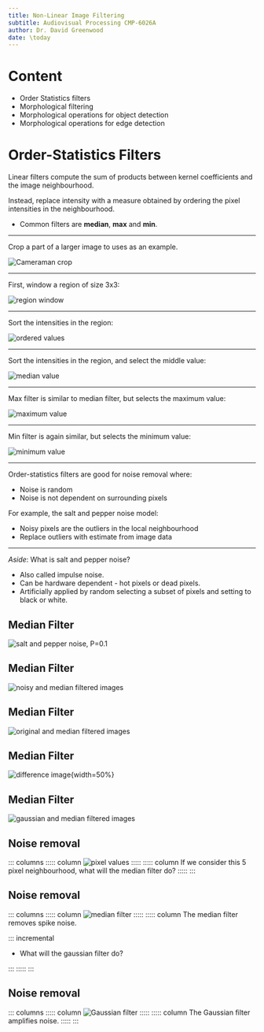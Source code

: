 ```yaml
---
title: Non-Linear Image Filtering
subtitle: Audiovisual Processing CMP-6026A
author: Dr. David Greenwood
date: \today
---
```


# Content

- Order Statistics filters
- Morphological filtering
- Morphological operations for object detection
- Morphological operations for edge detection

# Order-Statistics Filters

Linear filters compute the sum of products between kernel coefficients and the image neighbourhood.

Instead, replace intensity with a measure obtained by ordering the pixel intensities in the neighbourhood.

- Common filters are **median**, **max** and **min**.

---

Crop a part of a larger image to uses as an example.

![Cameraman crop](assets/plots3/region_8x8.png)

---

First, window a region of size 3x3:

![region window](assets/plots3/region_select.png)

---

Sort the intensities in the region:

![ordered values](assets/plots3/region_ordered.png)

---

Sort the intensities in the region, and select the middle value:

![median value](assets/plots3/region_median.png)

---

Max filter is similar to median filter, but selects the maximum value:

![maximum value](assets/plots3/region_max.png)

---

Min filter is again similar, but selects the minimum value:

![minimum value](assets/plots3/region_min.png)

---

Order-statistics filters are good for noise removal where:

- Noise is random
- Noise is not dependent on surrounding pixels

For example, the salt and pepper noise model:

- Noisy pixels are the outliers in the local neighbourhood
- Replace outliers with estimate from image data

---

_Aside_: What is salt and pepper noise?

- Also called impulse noise.
- Can be hardware dependent - hot pixels or dead pixels.
- Artificially applied by random selecting a subset of pixels and setting to black or white.

## Median Filter

![salt and pepper noise, $P=0.1$](assets/plots3/salt_pepper.png)

## Median Filter

![noisy and median filtered images](assets/plots3/sp_median_filtered.png)

## Median Filter

![original and median filtered images](assets/plots3/orig_median_filtered.png)

## Median Filter

![difference image](assets/plots3/orig_median_difference.png){width=50%}

## Median Filter

![gaussian and median filtered images](assets/plots3/gauss_median_filtered.png)

## Noise removal

::: columns
::::: column
![pixel values](assets/img4/noise-01.png)
:::::
::::: column
If we consider this 5 pixel neighbourhood, what will the median filter do?
:::::
:::

## Noise removal

::: columns
::::: column
![median filter](assets/img4/noise-02.png)
:::::
::::: column
The median filter removes spike noise.

::: incremental

- What will the gaussian filter do?

:::
:::::
:::

## Noise removal

::: columns
::::: column
![Gaussian filter](assets/img4/noise-03.png)
:::::
::::: column
The Gaussian filter amplifies noise.
:::::
:::
